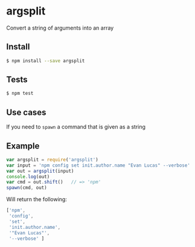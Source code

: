 # argsplit

Convert a string of arguments into an array

## Install

```bash
$ npm install --save argsplit
```

## Tests

```bash
$ npm test
```

## Use cases

If you need to `spawn` a command that is given as a string

## Example

```js
var argsplit = require('argsplit')
var input = 'npm config set init.author.name "Evan Lucas" --verbose'
var out = argsplit(input)
console.log(out)
var cmd = out.shift()   // => 'npm'
spawn(cmd, out)
```

Will return the following:

```js
['npm',
 'config',
 'set',
 'init.author.name',
 '"Evan Lucas"',
 '--verbose' ]
```

